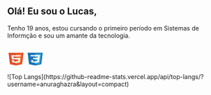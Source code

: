 ## Olá! Eu sou o Lucas,
<p>Tenho 19 anos, estou cursando o primeiro período em Sistemas de Informção e sou um amante da tecnologia.</p>

<div style="display: inline_block"><br>
  <img align="center" alt="Luca-HTML" height="30" width="40" src="https://raw.githubusercontent.com/devicons/devicon/master/icons/html5/html5-original.svg">
  <img align="center" alt="Luca-CSS" height="30" width="40" src="https://raw.githubusercontent.com/devicons/devicon/master/icons/css3/css3-original.svg">

  
  <div style="display: inline_block"><br>
    ![Top Langs](https://github-readme-stats.vercel.app/api/top-langs/?username=anuraghazra&layout=compact)
  </div>
</div>
